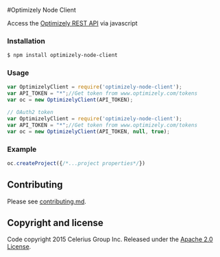 #Optimizely Node Client

Access the [Optimizely REST API][opt-api] via javascript

### Installation

```bash
$ npm install optimizely-node-client
```

### Usage

```js
var OptimizelyClient = require('optimizely-node-client');
var API_TOKEN = "*";//Get token from www.optimizely.com/tokens
var oc = new OptimizelyClient(API_TOKEN);
```

```js
// OAuth2 token
var OptimizelyClient = require('optimizely-node-client');
var API_TOKEN = "*";//Get token from www.optimizely.com/tokens
var oc = new OptimizelyClient(API_TOKEN, null, true);
```

### Example
```js
oc.createProject({/*...project properties*/})

```
## Contributing

Please see [contributing.md](contributing.md).

## Copyright and license

Code copyright 2015 Celerius Group Inc. Released under the [Apache 2.0 License](http://www.apache.org/licenses/LICENSE-2.0).

[opt-api]:http://developers.optimizely.com/rest/
